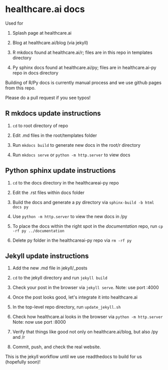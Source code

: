 # healthcare.ai docs

Used for

1) Splash page at healthcare.ai

2) Blog at healthcare.ai/blog (via jekyll)

3) R mkdocs found at healthcare.ai/r; files are in this repo in templates directory

4) Py sphinx docs found at healthcare.ai/py; files are in healthcare.ai-py repo in docs directory

Building of R/Py docs is currently manual process and we use github pages from this repo.

Please do a pull request if you see typos!

## R mkdocs update instructions

1) `cd` to root directory of repo

2) Edit .md files in the root/templates folder

3) Run `mkdocs build` to generate new docs in the root/r directory

4) Run `mkdocs serve` or `python -m http.server` to view docs

## Python sphinx update instructions

1) `cd` to the docs directory in the healthcareai-py repo

2) Edit the .rst files within docs folder

3) Build the docs and generate a py directory via `sphinx-build -b html docs py`

4) Use `python -m http.server` to view the new docs in /py

5) To place the docs within the right spot in the *documentation* repo, run `cp -rf py ../documentation`

6) Delete py folder in the healthcareai-py repo via `rm -rf py`

## Jekyll update instructions

1) Add the new .md file in jekyll/\_posts

2) `cd` to the jekyll directory and run `jekyll build`

3) Check your post in the browser via `jekyll serve`. Note: use port :4000

4) Once the post looks good, let's integrate it into healthcare.ai

5) In the top-level repo directory, run `update_jekyll.sh`

6) Check how healthcare.ai looks in the browser via `python -m http.server` Note: now use port :8000

7) Verify that things like good not only on healthcare.ai/blog, but also /py and /r

8) Commit, push, and check the real website.

This is the jekyll workflow until we use readthedocs to build for us (hopefully soon)!
